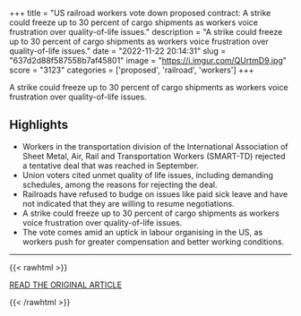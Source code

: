 +++
title = "US railroad workers vote down proposed contract: A strike could freeze up to 30 percent of cargo shipments as workers voice frustration over quality-of-life issues."
description = "A strike could freeze up to 30 percent of cargo shipments as workers voice frustration over quality-of-life issues."
date = "2022-11-22 20:14:31"
slug = "637d2d88f587558b7af45801"
image = "https://i.imgur.com/QUrtmD9.jpg"
score = "3123"
categories = ['proposed', 'railroad', 'workers']
+++

A strike could freeze up to 30 percent of cargo shipments as workers voice frustration over quality-of-life issues.

## Highlights

- Workers in the transportation division of the International Association of Sheet Metal, Air, Rail and Transportation Workers (SMART-TD) rejected a tentative deal that was reached in September.
- Union voters cited unmet quality of life issues, including demanding schedules, among the reasons for rejecting the deal.
- Railroads have refused to budge on issues like paid sick leave and have not indicated that they are willing to resume negotiations.
- A strike could freeze up to 30 percent of cargo shipments as workers voice frustration over quality-of-life issues.
- The vote comes amid an uptick in labour organising in the US, as workers push for greater compensation and better working conditions.

---

{{< rawhtml >}}
  <p class="article-category">
    <a target="_blank" href="https://www.aljazeera.com/news/2022/11/21/us-railroad-workers-vote-down-proposed-contract">READ THE ORIGINAL ARTICLE</a>
  </p>
{{< /rawhtml >}}
